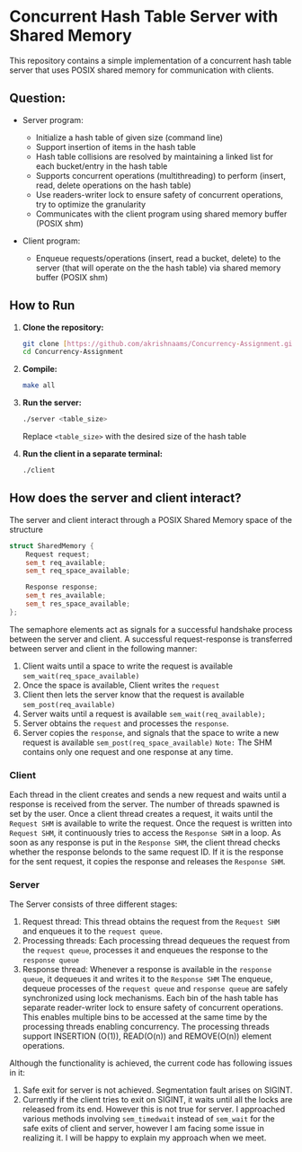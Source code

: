 # Concurrent Hash Table Server with Shared Memory
This repository contains a simple implementation of a concurrent hash table server that uses POSIX shared memory for communication with clients.

## Question:
* Server program:
     - Initialize a hash table of given size (command line)
     - Support insertion of items in the hash table
     - Hash table collisions are resolved by maintaining a linked list for each bucket/entry in the hash table
     - Supports concurrent operations (multithreading) to perform (insert, read, delete operations on the hash table)
     - Use readers-writer lock to ensure safety of concurrent operations, try to optimize the granularity
     - Communicates with the client program using shared memory buffer (POSIX shm)

* Client program:
     - Enqueue requests/operations (insert, read a bucket, delete) to the server (that will operate on the the hash table) via shared memory buffer (POSIX shm)

## How to Run
1.  **Clone the repository:**

    ```bash
    git clone [https://github.com/akrishnaams/Concurrency-Assignment.git]([https://github.com/your-username/concurrent-hash-table.git](https://github.com/akrishnaams/Concurrency-Assignment.git)
    cd Concurrency-Assignment
    ```
2.  **Compile:**
    ```bash
    make all
    ```
3.  **Run the server:**
    ```bash
    ./server <table_size> 
    ```
    Replace `<table_size>` with the desired size of the hash table
4.  **Run the client in a separate terminal:**
    ```bash
    ./client
    ```

## How does the server and client interact?

The server and client interact through a POSIX Shared Memory space of the structure
```C++
struct SharedMemory {
    Request request;
    sem_t req_available;
    sem_t req_space_available;

    Response response;
    sem_t res_available;
    sem_t res_space_available;
};
```
The semaphore elements act as signals for a successful handshake process between the server and client. A successful request-response is transferred between server and client in the following manner:
1.  Client waits until a space to write the request is available `sem_wait(req_space_available)`
2.  Once the space is available, Client writes the `request`
3.  Client then lets the server know that the request is available `sem_post(req_available)`
4.  Server waits until a request is available `sem_wait(req_available);`
5.  Server obtains the `request` and processes the `response`.
6.  Server copies the `response`, and signals that the space to write a new request is available `sem_post(req_space_available)`
`Note:` The SHM contains only one request and one response at any time.

### Client
Each thread in the client creates and sends a new request and waits until a response is received from the server. The number of threads spawned is set by the user. Once a client thread creates a request, it waits until the  `Request SHM` is available to write the request. Once the request is written into `Request SHM`, it continuously tries to access the `Response SHM` in a loop. As soon as any response is put in the `Response SHM`, the client thread checks whether the response belonds to the same request ID. If it is the response for the sent request, it copies the response and releases the `Response SHM`.

### Server
The Server consists of three different stages:
1.  Request thread: This thread obtains the request from the `Request SHM` and enqueues it to the `request queue`.
2.  Processing threads: Each processing thread dequeues the request from the `request queue`, processes it and enqueues the response to the `response queue`
3.  Response thread: Whenever a response is available in the `response queue`, it dequeues it and writes it to the `Response SHM`
The enqueue, dequeue processes of the `request queue` and `response queue` are safely synchronized using lock mechanisms.
Each bin of the hash table has separate reader-writer lock to ensure safety of concurrent operations. This enables multiple bins to be accessed at the same time by the processing threads enabling concurrency. The processing threads support INSERTION (O(1)), READ(O(n)) and REMOVE(O(n)) element operations.

Although the functionality is achieved, the current code has following issues in it:
1.  Safe exit for server is not achieved. Segmentation fault arises on SIGINT.
2.  Currently if the client tries to exit on SIGINT, it waits until all the locks are released from its end. However this is not true for server.
I approached various methods involving `sem_timedwait` instead of `sem_wait` for the safe exits of client and server, however I am facing some issue in realizing it. I will be happy to explain my approach when we meet.  





